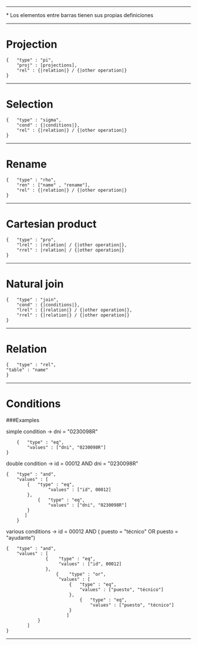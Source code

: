 

----------
<p>* Los elementos entre barras tienen sus propias definiciones</p>

----------



# Projection

    {   "type" : "pi",
        "proj" : [projections],
        "rel" : {|relation|} / {|other operation|}
    }


----------


# Selection

    {   "type" : "sigma",
        "cond" : {|conditions|},
        "rel" : {|relation|} / {|other operation|}
    }
    

----------


# Rename

    {   "type" : "rho",
        "ren" : ["name" , "rename"],
        "rel" : {|relation|} / {|other operation|}
    }

----------

# Cartesian product

    {   "type" : "pro",
        "lrel" : |relation| / {|other operation|},
        "rrel" : |relation| / {|other operation|}
    }


----------

# Natural join 

    {   "type" : "join",
        "cond" : {|conditions|},
        "lrel" : {|relation|} / {|other operation|},
        "rrel" : {|relation|} / {|other operation|}
    }
    


----------


# Relation

    {   "type" : "rel",
	"table" : "name"
    }


----------


# Conditions

###Examples

simple condition -> dni = "0230098R"

    	{	"type" : "eq",
         	"values" : ["dni", "0230098R"]
	}

double condition -> id = 00012 AND dni = "0230098R"
	
	{   "type" : "and",
	    "values" : [ 
			{	"type" : "eq",
       				"values" : ["id", 00012]
			},
        		{	"type" : "eq",
        			"values" : ["dni", "0230098R"]
			}
		   ]
    	}


various conditions -> id = 00012 AND ( puesto = "técnico" OR puesto = "ayudante")

	{   "type" : "and",
	    "values" : [ 
			       {	"type" : "eq",
       					"values" : ["id", 00012]
			       },
        		       {	"type" : "or",
        				"values" : [
							{	"type" : "eq",
								"values" : ["puesto", "técnico"]
							},
					        	{	"type" : "eq",
					        		"values" : ["puesto", "técnico"]
							}
						   ]
				}
			]
    }

----------
